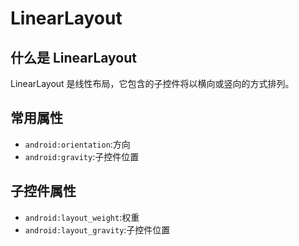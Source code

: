 # LinearLayout

## 什么是 LinearLayout

LinearLayout 是线性布局，它包含的子控件将以横向或竖向的方式排列。

## 常用属性

* `android:orientation`:方向
* `android:gravity`:子控件位置

## 子控件属性

* `android:layout_weight`:权重
* `android:layout_gravity`:子控件位置
